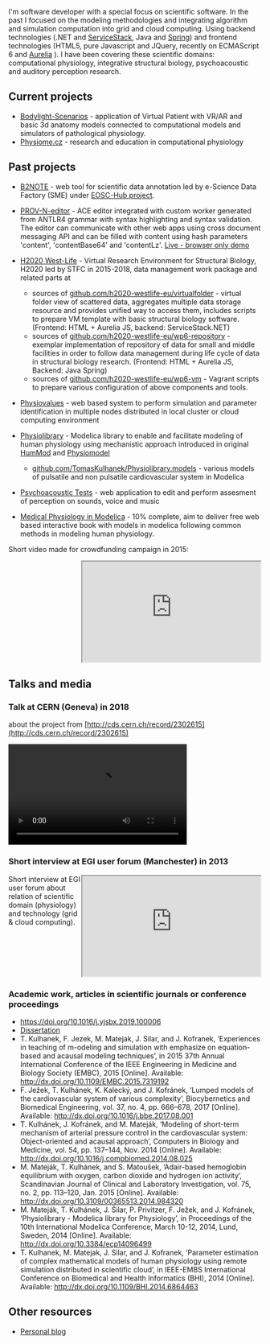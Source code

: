 I'm software developer with a special focus on scientific software. In the past I focused on the modeling methodologies and integrating algorithm and simulation computation into grid and cloud computing. Using backend technologies (.NET and [ServiceStack](https://github.com/ServiceStack/ServiceStack), Java and [Spring](https://spring.io/)) and frontend technologies (HTML5, pure Javascript and JQuery, recently on ECMAScript 6 and [Aurelia](https://aurelia.io) ). I have been covering these scientific domains: computational physiology, integrative structural biology, psychoacoustic and auditory perception research.

## Current projects
* [Bodylight-Scenarios](https://github.com/creative-connections/Bodylight-Scenarios) - application of Virtual Patient with VR/AR and basic 3d anatomy models connected to computational models and simulators of pathological physiology.
* [Physiome.cz](http://www.physiome.cz/en/) - research and education in computational physiology
## Past projects
* [B2NOTE](https://github.com/EUDAT-B2NOTE/b2note) - web tool for scientific data annotation led by e-Science Data Factory (SME) under [EOSC-Hub project](https://www.eosc-hub.eu/).
* [PROV-N-editor](https://github.com/TomasKulhanek/prov-n-editor) - ACE editor integrated with custom worker generated from ANTLR4 grammar with syntax highlighting and syntax validation. The editor can communicate with other web apps using cross document messaging API and can be filled with content using hash parameters 'content', 'contentBase64' and 'contentLz'. [Live - browser only demo](https://h2020-westlife-eu.github.io/prov-n-editor/)
* [H2020 West-Life](https://www.west-life.eu) - Virtual Research Environment for Structural Biology, H2020 led by STFC in 2015-2018, data management work package and related parts at 
   - sources of [github.com/h2020-westlife-eu/virtualfolder](https://github.com/h2020-westlife-eu/virtualfolder) - virtual folder view of scattered data, aggregates multiple data storage resource and provides unified way to access them, includes scripts to prepare VM template with basic structural biology software. (Frontend: HTML + Aurelia JS, backend: ServiceStack.NET)
   - sources of [github.com/h2020-westlife-eu/wp6-repository](https://github.com/h2020-westlife-eu/wp6-repository) - exemplar implementation of repository of data for small and middle facilities in order to follow data management during life cycle of data in structural biology research. (Frontend: HTML + Aurelia JS, Backend: Java Spring)
   - sources of [github.com/h2020-westlife-eu/wp6-vm](https://github.com/h2020-westlife-eu/wp6-vm) - Vagrant scripts to prepare various configuration of above components and tools.   

* [Physiovalues](http://www.physiovalues.tk) - web based system to perform simulation and parameter identification in multiple nodes distributed in local cluster or cloud computing environment   
* [Physiolibrary](http://www.physiolibrary.org) - Modelica library to enable and facilitate modeling of human physiology using mechanistic approach introduced in original [HumMod](http://www.hummod.org) and [Physiomodel](http://www.physiomodel.org) 
   - [github.com/TomasKulhanek/Physiolibrary.models](https://github.com/TomasKulhanek/Physiolibrary.models) - various models of pulsatile and non pulsatile cardiovascular system in Modelica 
* [Psychoacoustic Tests](http://physiome.lf1.cuni.cz/psychoacoustictest/) - web application to edit and perform assesment of perception on sounds, voice and music

- [Medical Physiology in Modelica](http://book.physiovalues.tk) - 10% complete, aim to deliver free web based interactive book with models in modelica following common methods in modeling human physiology.

Short video made for crowdfunding campaign in 2015:

<iframe width="355" height="200"  style="float:right"
src="https://www.youtube.com/embed/bQP--AXRJ-Q">
</iframe> 

<div style="clear:both"></div>


## Talks and media

### Talk at CERN (Geneva) in 2018

about the project from [http://cds.cern.ch/record/2302615](http://cds.cern.ch/record/2302615)

<video width="355" height="200" controls>
  <source src="https://mediastream.cern.ch/MediaArchive/Video/Public/WebLectures/2018/608592c27/608592c27_desktop_camera_480p_1000.mp4" type="video/mp4"  style="float:right">
Your browser does not support the video tag.
</video> 

<div style="clear:both"></div>

### Short interview at EGI user forum (Manchester) in 2013

<iframe width="355" height="200"  style="float:right"
src="https://www.youtube.com/embed/hRlFrwQiN3o">
</iframe> 

Short interview at EGI user forum about relation of scientific domain (physiology) and technology (grid & cloud computing).

<div style="clear:both"></div>

### Academic work, articles in scientific journals or conference proceedings
- https://doi.org/10.1016/j.yjsbx.2019.100006
- [Dissertation](https://github.com/TomasKulhanek/Dissertation/raw/master/thesis.pdf)
- T. Kulhanek, F. Jezek, M. Matejak, J. Silar, and J. Kofranek, ‘Experiences in teaching of m-odeling and simulation with emphasize on equation-based and acausal modeling techniques’, in 2015 37th Annual International Conference of the IEEE Engineering in Medicine and Biology Society (EMBC), 2015 [Online]. Available: http://dx.doi.org/10.1109/EMBC.2015.7319192 
- F. Ježek, T. Kulhánek, K. Kalecký, and J. Kofránek, ‘Lumped models of the cardiovascular system of various complexity’, Biocybernetics and Biomedical Engineering, vol. 37, no. 4, pp. 666–678, 2017 [Online]. Available: http://dx.doi.org/10.1016/j.bbe.2017.08.001 
- T. Kulhánek, J. Kofránek, and M. Mateják, ‘Modeling of short-term mechanism of arterial pressure control in the cardiovascular system: Object-oriented and acausal approach’, Computers in Biology and Medicine, vol. 54, pp. 137–144, Nov. 2014 [Online]. Available: http://dx.doi.org/10.1016/j.compbiomed.2014.08.025
- M. Mateják, T. Kulhánek, and S. Matoušek, ‘Adair-based hemoglobin equilibrium with oxygen, carbon dioxide and hydrogen ion activity’, Scandinavian Journal of Clinical and Laboratory Investigation, vol. 75, no. 2, pp. 113–120, Jan. 2015 [Online]. Available: http://dx.doi.org/10.3109/00365513.2014.984320 
- M. Mateják, T. Kulhánek, J. Šilar, P. Privitzer, F. Ježek, and J. Kofránek, ‘Physiolibrary - Modelica library for Physiology’, in Proceedings of the 10th International Modelica Conference, March 10-12, 2014, Lund, Sweden, 2014 [Online]. Available: http://dx.doi.org/10.3384/ecp14096499 
- T. Kulhanek, M. Matejak, J. Silar, and J. Kofranek, ‘Parameter estimation of complex mathematical models of human physiology using remote simulation distributed in scientific cloud’, in IEEE-EMBS International Conference on Biomedical and Health Informatics (BHI), 2014 [Online]. Available: http://dx.doi.org/10.1109/BHI.2014.6864463 

## Other resources
- [Personal blog](https://tomaskulhanek.github.io/blog)
